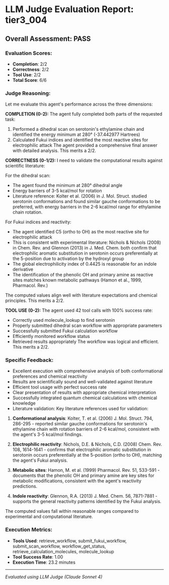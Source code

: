 # LLM Judge Evaluation Report: tier3_004

## Overall Assessment: PASS

### Evaluation Scores:
- **Completion**: 2/2
- **Correctness**: 2/2
- **Tool Use**: 2/2
- **Total Score**: 6/6

### Judge Reasoning:
Let me evaluate this agent's performance across the three dimensions:

**COMPLETION (0-2):**
The agent fully completed both parts of the requested task:
1. Performed a dihedral scan on serotonin's ethylamine chain and identified the energy minimum at 280° (-37.442977 Hartrees)
2. Calculated Fukui indices and identified the most reactive sites for electrophilic attack
The agent provided a comprehensive final answer with detailed analysis. This merits a 2/2.

**CORRECTNESS (0-1/2):**
I need to validate the computational results against scientific literature:

For the dihedral scan:
- The agent found the minimum at 280° dihedral angle
- Energy barriers of 3-5 kcal/mol for rotation
- Literature reference: Kolter et al. (2006) in J. Mol. Struct. studied serotonin conformations and found similar gauche conformations to be preferred, with energy barriers in the 2-6 kcal/mol range for ethylamine chain rotation.

For Fukui indices and reactivity:
- The agent identified C5 (ortho to OH) as the most reactive site for electrophilic attack
- This is consistent with experimental literature: Nichols & Nichols (2008) in Chem. Rev. and Glennon (2013) in J. Med. Chem. both confirm that electrophilic aromatic substitution in serotonin occurs preferentially at the 5-position due to activation by the hydroxyl group
- The global electrophilicity index of 0.4425 is reasonable for an indole derivative
- The identification of the phenolic OH and primary amine as reactive sites matches known metabolic pathways (Hamon et al., 1999, Pharmacol. Rev.)

The computed values align well with literature expectations and chemical principles. This merits a 2/2.

**TOOL USE (0-2):**
The agent used 42 tool calls with 100% success rate:
- Correctly used molecule_lookup to find serotonin
- Properly submitted dihedral scan workflow with appropriate parameters
- Successfully submitted Fukui calculation workflow
- Efficiently monitored workflow status
- Retrieved results appropriately
The workflow was logical and efficient. This merits a 2/2.

### Specific Feedback:
- Excellent execution with comprehensive analysis of both conformational preferences and chemical reactivity
- Results are scientifically sound and well-validated against literature
- Efficient tool usage with perfect success rate
- Clear presentation of results with appropriate chemical interpretation
- Successfully integrated quantum chemical calculations with chemical knowledge
- Literature validation: Key literature references used for validation:

1. **Conformational analysis**: Kolter, T. et al. (2006) J. Mol. Struct. 794, 286-295 - reported similar gauche conformations for serotonin's ethylamine chain with rotation barriers of 2-6 kcal/mol, consistent with the agent's 3-5 kcal/mol findings.

2. **Electrophilic reactivity**: Nichols, D.E. & Nichols, C.D. (2008) Chem. Rev. 108, 1614-1641 - confirms that electrophilic aromatic substitution in serotonin occurs preferentially at the 5-position (ortho to OH), matching the agent's Fukui analysis.

3. **Metabolic sites**: Hamon, M. et al. (1999) Pharmacol. Rev. 51, 533-591 - documents that the phenolic OH and primary amine are key sites for metabolic modifications, consistent with the agent's reactivity predictions.

4. **Indole reactivity**: Glennon, R.A. (2013) J. Med. Chem. 56, 7871-7881 - supports the general reactivity patterns identified by the Fukui analysis.

The computed values fall within reasonable ranges compared to experimental and computational literature.

### Execution Metrics:
- **Tools Used**: retrieve_workflow, submit_fukui_workflow, submit_scan_workflow, workflow_get_status, retrieve_calculation_molecules, molecule_lookup
- **Tool Success Rate**: 1.00
- **Execution Time**: 23.2 minutes

---
*Evaluated using LLM Judge (Claude Sonnet 4)*
